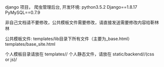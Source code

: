 django 项目， 爬虫管理后台,
开发环境:
python3.5.2
Django==1.8.17
PyMySQL==0.7.9

非自己文档请不要修改，公共模板文件需要修改，请直接发送需要修改内容给靳林林

公共模板文件:
templates/lib目录下所有文件（主要为_base.html）
templates/base_site.html

个人模板目录请放在 templates/<your own app name>/
个人静态文件，请放在 static/backend/<your own app name>/(css or js)/


